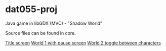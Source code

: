 # dat055-proj
Java game in libGDX (MVC) - "Shadow World"

Source files can be found in core.

[Title screen](repo_images/shadow_world_title_screen.png)
[World 1 with pause screen](repo_images/shadow_world_paused_screen.png)
[World 2 toggle between characters](repo_images/shadow_world_world2.png)
